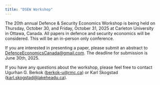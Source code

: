```yaml
---
title: "DSEW Workshop"
---
```

The 20th annual Defence & Security Economics Workshop is being held on Thursday, October 30, and Friday, October 31, 2025 at Carleton University in Ottawa, Canada.  All papers in defence and security economics will be considered.  This will be an in-person only conference.

If you are interested in presenting a paper, please submit an abstract to DefenceEconomicsCanada@gmail.com.  The deadline for submission is June 30th, 2025.

If you have any questions about the workshop, please feel free to contact Ugurhan G. Berkok (berkok-u@rmc.ca) or Karl Skogstad (karl.skogstad@lakeheadu.ca).
